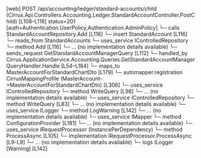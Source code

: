 [web] POST /api/accounting/ledger/standard-accounts/child  (Cirrus.Api.Controllers.Accounting.Ledger.StandardAccountController.PostChild)  [L108–L118] status=201 [auth=Authentication.UserPolicy,Authentication.AdminPolicy]
  └─ calls StandardAccountRepository.Add [L116]
  └─ insert StandardAccount [L116]
    └─ reads_from StandardAccounts
  └─ uses_service IControlledRepository<StandardAccount>
    └─ method Add [L116]
      └─ ... (no implementation details available)
  └─ sends_request GetStandardAccountManagerQuery [L112]
    └─ handled_by Cirrus.ApplicationService.Accounting.Queries.GetStandardAccountManagerQueryHandler.Handle [L54–L184]
      └─ maps_to MasterAccountForStandardChartDto [L179]
        └─ automapper.registration CirrusMappingProfile (MasterAccount->MasterAccountForStandardChartDto) [L306]
      └─ uses_service IControlledRepository<MasterAccount>
        └─ method WriteQuery [L98]
          └─ ... (no implementation details available)
      └─ uses_service IControlledRepository<StandardAccount>
        └─ method WriteQuery [L83]
          └─ ... (no implementation details available)
      └─ uses_service ILogger
        └─ method LogWarning [L142]
          └─ ... (no implementation details available)
      └─ uses_service IMapper
        └─ method ConfigurationProvider [L181]
          └─ ... (no implementation details available)
      └─ uses_service IRequestProcessor (InstancePerDependency)
        └─ method ProcessAsync [L105]
          └─ implementation IRequestProcessor.ProcessAsync [L9-L9]
          └─ ... (no implementation details available)
      └─ logs ILogger [Warning] [L142]

